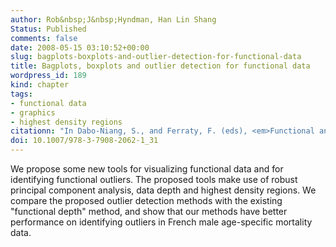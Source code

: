 ```yaml
---
author: Rob&nbsp;J&nbsp;Hyndman, Han Lin Shang
Status: Published
comments: false
date: 2008-05-15 03:10:52+00:00
slug: bagplots-boxplots-and-outlier-detection-for-functional-data
title: Bagplots, boxplots and outlier detection for functional data
wordpress_id: 189
kind: chapter
tags:
- functional data
- graphics
- highest density regions
citationn: "In Dabo-Niang, S., and Ferraty, F. (eds), <em>Functional and Operatorial Statistics</em>, chap 31, 201-207"
doi: 10.1007/978-3-7908-2062-1_31
---
```



We propose some new tools for visualizing functional data and for identifying functional outliers. The proposed tools make use of robust principal component analysis, data depth and highest density regions. We compare the proposed outlier detection methods with the existing "functional depth" method, and show that our methods have better performance on identifying outliers in French male age-specific mortality data.
